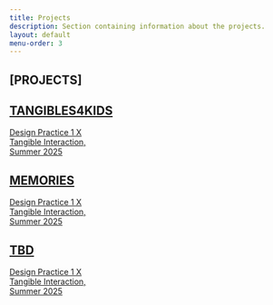 ```yaml
---
title: Projects
description: Section containing information about the projects.
layout: default
menu-order: 3
---
```


<!-- Pages subtitle -->
<h2 class="absolute top-8 right-4">[PROJECTS]</h2>

<div class="flex flex-wrap gap-8 justify-center">
  <!-- Card 1 -->
  <a href="/projects/tangibles4kids/" class="flex flex-col items-start w-60 hover:opacity-90 transition-opacity">
    <div class="w-full h-72 bg-gray-300"></div>
    <h2 class="font-bold mt-2">TANGIBLES4KIDS</h2>
    <p class="text-sm leading-snug">Design Practice 1 X<br/>Tangible Interaction,<br/>Summer 2025</p>
  </a>

  <!-- Card 2 -->
  <a href="/projects/memories/" class="flex flex-col items-start w-60 hover:opacity-90 transition-opacity">
    <div class="w-full h-48 bg-gray-300"></div>
    <h2 class="font-bold mt-2 uppercase">MEMORIES</h2>
    <p class="text-sm leading-snug">Design Practice 1 X<br/>Tangible Interaction,<br/>Summer 2025</p>
  </a>

  <!-- Card 3 -->
  <a href="#" class="flex flex-col items-start w-60 hover:opacity-90 transition-opacity">
    <div class="w-full h-72 bg-gray-300"></div>
    <h2 class="font-bold mt-2 capitalize">TBD</h2>
    <p class="text-sm leading-snug">Design Practice 1 X<br/>Tangible Interaction,<br/>Summer 2025</p>
  </a>
</div>